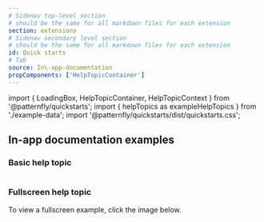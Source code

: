 ```yaml
---
# Sidenav top-level section
# should be the same for all markdown files for each extension
section: extensions
# Sidenav secondary level section
# should be the same for all markdown files for each extension
id: Quick starts
# Tab
source: In\-app-documentation
propComponents: ['HelpTopicContainer']
---
```


import { LoadingBox, HelpTopicContainer, HelpTopicContext } from '@patternfly/quickstarts';
import { helpTopics as exampleHelpTopics } from './example-data';
import '@patternfly/quickstarts/dist/quickstarts.css';

## In-app documentation examples

### Basic help topic
```js file="./HelpTopic.jsx"
```

### Fullscreen help topic
To view a fullscreen example, click the image below.
```js file="./HelpTopic.jsx" isFullscreen
```
